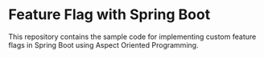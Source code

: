 # Feature Flag with Spring Boot
This repository contains the sample code for implementing custom feature flags in Spring Boot using Aspect Oriented Programming.